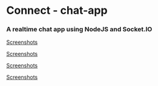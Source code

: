 # Connect - chat-app
<h3>A realtime chat app using NodeJS and Socket.IO</h3>

[Screenshots](https://github.com/suhana832/Connect---chat-app/blob/main/Screenshot%20(135).png)

[Screenshots](https://github.com/suhana832/Connect---chat-app/blob/main/Screenshot%20(136).png)

[Screenshots](https://github.com/suhana832/Connect---chat-app/blob/main/Screenshot%20(137).png)

[Screenshots](https://github.com/suhana832/Connect---chat-app/blob/main/Screenshot%20(138).png)


